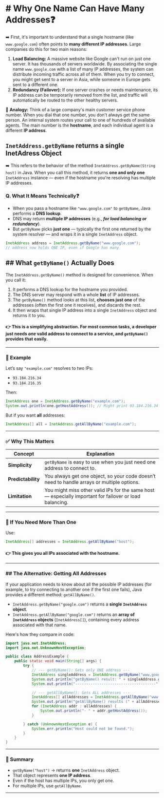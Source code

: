 # \# Why One Name Can Have Many Addresses❓
➡️ First, it's important to understand that a single hostname (like `www.google.com`) often points to **many different IP addresses**. Large companies do this for two main reasons:

1.  **Load Balancing:** A massive website like Google can't run on just one server. It has thousands of servers worldwide. By associating the single name `www.google.com` with a list of many IP addresses, the system can distribute incoming traffic across all of them. When you try to connect, you might get sent to a server in Asia, while someone in Europe gets sent to a different one.
2.  **Redundancy (Failover):** If one server crashes or needs maintenance, its IP address can be temporarily removed from the list, and traffic will automatically be routed to the other healthy servers.

💭 **Analogy:** Think of a large company's main customer service phone number. When you dial that one number, you don't always get the same person. An internal system routes your call to one of hundreds of available agents. The main number is the **hostname**, and each individual agent is a different **IP address**.


## `InetAddress.getByName` returns a single InetAdress Object
➡️ This refers to the behavior of the method `InetAddress.getByName(String host)` in Java. When you call this method, it returns **one and only one** `InetAddress` instance — even if the hostname you're resolving has multiple IP addresses.

### Q. What It Means Technically❓
- When you pass a hostname like `"www.google.com"` to `getByName`, Java performs a **DNS lookup**.
- DNS may return **multiple IP addresses** (e.g., ***for load balancing or redundancy***).
- But `getByName` picks **just one** — typically the first one returned by the system resolver — and wraps it in a single `InetAddress` object.

```java
InetAddress address = InetAddress.getByName("www.google.com");
// address now holds ONE IP, even if Google has many
```

## \#\# What `getByName()` Actually Does

The `InetAddress.getByName()` method is designed for convenience. When you call it:

1.  It performs a DNS lookup for the hostname you provided.
2.  The DNS server may respond with a whole **list** of IP addresses.
3.  The `getByName()` method looks at this list, **chooses just one** of the addresses (often the first one it receives), and discards the rest.
4.  It then wraps that single IP address into a single `InetAddress` object and returns it to you.
#### 👉 This is a simplifying abstraction. For most common tasks, a developer just needs *one* valid address to connect to a service, and `getByName()` provides that easily.

---

### 📌 Example

Let’s say `"example.com"` resolves to two IPs:
- `93.184.216.34`
- `93.184.216.35`

Then:
```java
InetAddress one = InetAddress.getByName("example.com");
System.out.println(one.getHostAddress()); // Might print 93.184.216.34
```

But if you want **all** addresses:
```java
InetAddress[] all = InetAddress.getAllByName("example.com");
```

---

### ✅ Why This Matters

| Concept | Explanation |
|--------|-------------|
| **Simplicity** | `getByName` is easy to use when you just need one address to connect to. |
| **Predictability** | You always get one object, so your code doesn’t need to handle arrays or multiple options. |
| **Limitation** | You might miss other valid IPs for the same host — especially important for failover or load balancing. |

---

### 🔁 If You Need More Than One

Use:
```java
InetAddress[] addresses = InetAddress.getAllByName("host");
```
#### 👉 This gives you **all IPs** associated with the hostname.

---
### \#\# The Alternative: Getting All Addresses

If your application needs to know about all the possible IP addresses (for example, to try connecting to another one if the first one fails), Java provides a different method: `getAllByName()`.

  * `InetAddress.getByName("google.com")` returns a **single `InetAddress` object**.
  * `InetAddress.getAllByName("google.com")` returns an **array of `InetAddress` objects** (`InetAddress[]`), containing every address associated with that name.

Here's how they compare in code:

```java
import java.net.InetAddress;
import java.net.UnknownHostException;

public class AddressExample {
    public static void main(String[] args) {
        try {
            // --- getByName(): Gets only ONE address ---
            InetAddress singleAddress = InetAddress.getByName("www.google.com");
            System.out.println("getByName() result: " + singleAddress.getHostAddress());
            System.out.println("-------------------------------------");

            // --- getAllByName(): Gets ALL addresses ---
            InetAddress[] allAddresses = InetAddress.getAllByName("www.google.com");
            System.out.println("getAllByName() results (" + allAddresses.length + " addresses found):");
            for (InetAddress addr : allAddresses) {
                System.out.println("- " + addr.getHostAddress());
            }

        } catch (UnknownHostException e) {
            System.err.println("Host could not be found.");
        }
    }
}
```
---

### 📖 Summary
- `getByName("host")` → returns **one** `InetAddress` object.
- That object represents **one IP address**.
- Even if the host has multiple IPs, you only get one.
- For multiple IPs, use `getAllByName`.

---